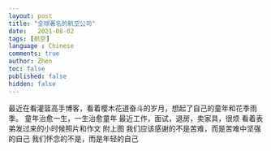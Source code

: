 ```yaml
---
layout: post
title: "全球著名的航空公司"
date:   2021-08-02
tags: [航空]
language : Chinese
comments: true
author: Zhen
toc: false
published: false
hidden: false
---
```


最近在看灌篮高手博客，看着樱木花道奋斗的岁月，想起了自己的童年和花季雨季。
童年治愈一生，一生治愈童年
最近工作，面试，退房，卖家具，很烦
看着表弟发过来的小时候照片和作文 附上图
我们应该感谢的不是苦难，而是苦难中坚强的自己
我们怀念的不是，而是年轻的自己

<!--stackedit_data:
eyJoaXN0b3J5IjpbMTcwNDY3MTgwOF19
-->